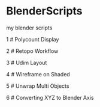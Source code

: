 BlenderScripts
==============

my blender scripts

1 # Polycount Display

2 # Retopo Workflow

3 # Udim Layout

4 # Wireframe on Shaded

5 # Unwrap Multi Objects

6 # Converting XYZ to Blender Axis
